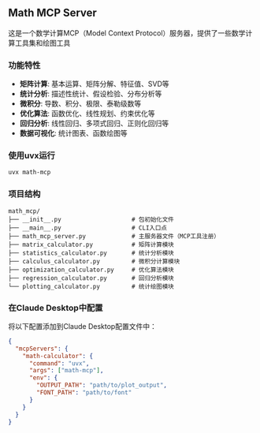 ## Math MCP Server

这是一个数学计算MCP（Model Context Protocol）服务器，提供了一些数学计算工具集和绘图工具

### 功能特性

- **矩阵计算**: 基本运算、矩阵分解、特征值、SVD等
- **统计分析**: 描述性统计、假设检验、分布分析等
- **微积分**: 导数、积分、极限、泰勒级数等
- **优化算法**: 函数优化、线性规划、约束优化等
- **回归分析**: 线性回归、多项式回归、正则化回归等
- **数据可视化**: 统计图表、函数绘图等

### 使用uvx运行

```bash
uvx math-mcp
```

### 项目结构

```
math_mcp/
├── __init__.py                    # 包初始化文件
├── __main__.py                    # CLI入口点
├── math_mcp_server.py             # 主服务器文件（MCP工具注册）
├── matrix_calculator.py           # 矩阵计算模块
├── statistics_calculator.py       # 统计分析模块
├── calculus_calculator.py         # 微积分计算模块
├── optimization_calculator.py     # 优化算法模块
├── regression_calculator.py       # 回归分析模块
└── plotting_calculator.py         # 统计绘图模块
```

### 在Claude Desktop中配置

将以下配置添加到Claude Desktop配置文件中：

```json
{
  "mcpServers": {
    "math-calculator": {
      "command": "uvx",
      "args": ["math-mcp"],
      "env": {
        "OUTPUT_PATH": "path/to/plot_output",
        "FONT_PATH": "path/to/font"
      }
    }
  }
}
```